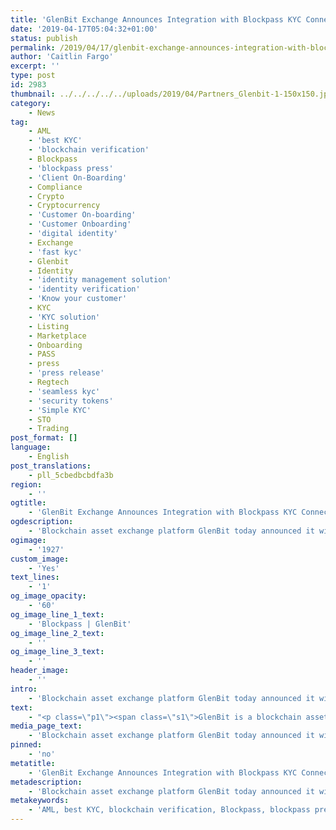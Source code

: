 ```yaml
---
title: 'GlenBit Exchange Announces Integration with Blockpass KYC Connect'
date: '2019-04-17T05:04:32+01:00'
status: publish
permalink: /2019/04/17/glenbit-exchange-announces-integration-with-blockpass-kyc-connect
author: 'Caitlin Fargo'
excerpt: ''
type: post
id: 2983
thumbnail: ../../../../../uploads/2019/04/Partners_Glenbit-1-150x150.jpg
category:
    - News
tag:
    - AML
    - 'best KYC'
    - 'blockchain verification'
    - Blockpass
    - 'blockpass press'
    - 'Client On-Boarding'
    - Compliance
    - Crypto
    - Cryptocurrency
    - 'Customer On-boarding'
    - 'Customer Onboarding'
    - 'digital identity'
    - Exchange
    - 'fast kyc'
    - Glenbit
    - Identity
    - 'identity management solution'
    - 'identity verification'
    - 'Know your customer'
    - KYC
    - 'KYC solution'
    - Listing
    - Marketplace
    - Onboarding
    - PASS
    - press
    - 'press release'
    - Regtech
    - 'seamless kyc'
    - 'security tokens'
    - 'Simple KYC'
    - STO
    - Trading
post_format: []
language:
    - English
post_translations:
    - pll_5cbedbcbdfa3b
region:
    - ''
ogtitle:
    - 'GlenBit Exchange Announces Integration with Blockpass KYC Connect'
ogdescription:
    - 'Blockchain asset exchange platform GlenBit today announced it will integrate Blockpass’ KYC Connect solution to streamline its customer onboarding process, allowing for simplified onboarding to the platform.'
ogimage:
    - '1927'
custom_image:
    - 'Yes'
text_lines:
    - '1'
og_image_opacity:
    - '60'
og_image_line_1_text:
    - 'Blockpass | GlenBit'
og_image_line_2_text:
    - ''
og_image_line_3_text:
    - ''
header_image:
    - ''
intro:
    - 'Blockchain asset exchange platform GlenBit today announced it will integrate Blockpass’ KYC Connect solution to streamline its customer onboarding process, allowing for simplified onboarding to the platform.'
text:
    - "<p class=\"p1\"><span class=\"s1\">GlenBit is a blockchain assets exchange platform<span class=\"Apple-converted-space\">\_ </span>headquartered in Edinburgh, United Kingdom. Its technical and operational teams are spread over Europe and Asia Pacific region, with offices based in Tokyo, Beijing, Zhengzhou and Shenzhen.The birth of <a href=\"https://www.glenbit.com/\">GlenBit</a> is the convergence of advances in traditional commerce, financial technology and artificial intelligence.</span></p>\r\n<p class=\"p1\"><span class=\"s1\">Blockpass is a leading RegTech and Compliance business which provides digital identity verification as a service. Through its vast network of partners, Blockpass is creating an ecosystem of pre-verified customers for easy and seamless customer onboarding for any regulated business and industry. After recently launching its <a href=\"http://blockpass.org/kyc\">KYC Connect</a> service, Blockpass has already announced integrations with <a href=\"https://www.ethfinex.com/\">Ethfinex</a>, ethecal, <a href=\"https://bbfta.org/\">BBFTA</a>, <a href=\"https://tokenomica.com/\">Tokenomica</a>, <a href=\"https://legacytrust.com.hk/en/\">Legacy Trust,</a> <a href=\"https://corporateoptions.co.im/\">Corporate Options</a> and a number of others. </span></p>\r\n<p class=\"p1\"><span class=\"s1\">“By integrating KYC Connect Plus into our onboarding process, we can dramatically reduce the amount of time it takes for customers to sign up to our platform, while knowing that we are still meeting global regulatory requirements for compliant verification,” said Mr WenFei Xu, Operations Manager of GlenBit.</span></p>\r\n<p class=\"p1\"><span class=\"s1\">“The great thing about Blockpass, is the more merchants and exchanges that come on board, the greater the ecosystem of verified profiles that become available,” said Adam Vaziri, CEO of Blockpass. “Adding a global exchange like GlenBit to our roster of partners means that we can continue to expand our user-base and continue to pass on the savings from multi-use verification.”</span></p>\r\n<p class=\"p1\"><span class=\"s1\">Blockpass KYC Connect provides low cost pre-verified compliance with shared regulatory and compliance services so merchants can onboard users without the expensive and duplicative identity verification process for the same user multiple times across different services. With a verified Blockpass digital identity, customers can simply scan a QR code and easily send verified profiles to merchants, reducing the time and the friction of onboarding. </span></p>"
media_page_text:
    - 'Blockchain asset exchange platform GlenBit today announced it will integrate Blockpass’ KYC Connect solution to streamline its customer onboarding process, allowing for simplified onboarding to the platform.'
pinned:
    - 'no'
metatitle:
    - 'GlenBit Exchange Announces Integration with Blockpass KYC Connect'
metadescription:
    - 'Blockchain asset exchange platform GlenBit today announced it will integrate Blockpass’ KYC Connect solution to streamline its customer onboarding process, allowing for simplified onboarding to the platform.'
metakeywords:
    - 'AML, best KYC, blockchain verification, Blockpass, blockpass press, Client On-Boarding, Compliance, Customer On-boarding, Customer Onboarding, digital identity, fast kyc, Identity, identity management solution, identity verification, Know your customer, KYC, KYC solution, Marketplace, OAX, Onboarding, PASS, press, press release, Regtech, seamless kyc, security tokens, Simple KYC, STO, exchange, listing, trading, cryptocurrency, crypto'
---
```

<!DOCTYPE html PUBLIC "-//W3C//DTD HTML 4.0 Transitional//EN" "http://www.w3.org/TR/REC-html40/loose.dtd">
<?xml encoding="UTF-8">
